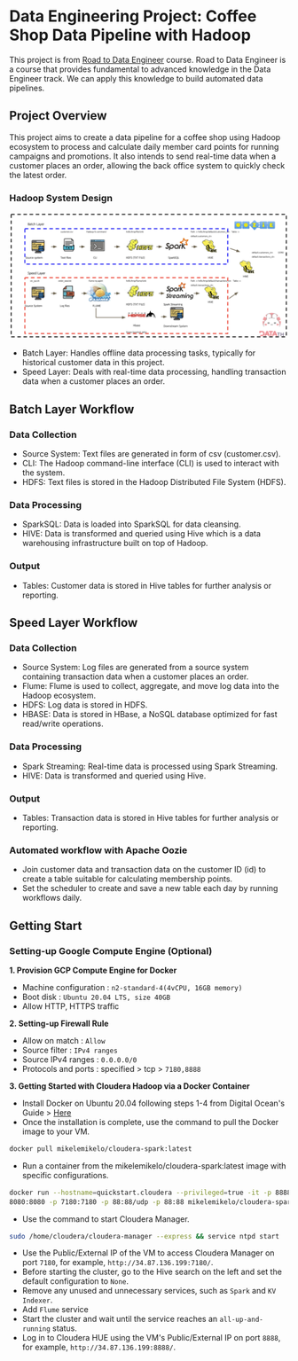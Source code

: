 # Data Engineering Project: Coffee Shop Data Pipeline with Hadoop
This project is from [Road to Data Engineer](https://school.datath.com/courses/road-to-data-engineer-2-0-2023) course. Road to Data Engineer is a course that provides fundamental to advanced knowledge in the Data Engineer track. We can apply this knowledge to build automated data pipelines.

## Project Overview
This project aims to create a data pipeline for a coffee shop using Hadoop ecosystem to process and calculate daily member card points for running campaigns and promotions. It also intends to send real-time data when a customer places an order, allowing the back office system to quickly check the latest order.

### Hadoop System Design
<img src="picture/hadoop-system-design.png" width=100% height=40%>

- Batch Layer: Handles offline data processing tasks, typically for historical customer data in this project.
- Speed Layer: Deals with real-time data processing, handling transaction data when a customer places an order.

## Batch Layer Workflow
### Data Collection
- Source System: Text files are generated in form of csv (customer.csv).
- CLI: The Hadoop command-line interface (CLI) is used to interact with the system.
- HDFS: Text files is stored in the Hadoop Distributed File System (HDFS).

### Data Processing
- SparkSQL: Data is loaded into SparkSQL for data cleansing.
- HIVE: Data is transformed and queried using Hive which is a data warehousing infrastructure built on top of Hadoop.

### Output
- Tables: Customer data is stored in Hive tables for further analysis or reporting.

## Speed Layer Workflow
### Data Collection
- Source System: Log files are generated from a source system containing transaction data when a customer places an order.
- Flume: Flume is used to collect, aggregate, and move log data into the Hadoop ecosystem.
- HDFS: Log data is stored in HDFS.
- HBASE: Data is stored in HBase, a NoSQL database optimized for fast read/write operations.

### Data Processing
- Spark Streaming: Real-time data is processed using Spark Streaming.
- HIVE: Data is transformed and queried using Hive.

### Output
- Tables: Transaction data is stored in Hive tables for further analysis or reporting.

### Automated workflow with Apache Oozie
- Join customer data and transaction data on the customer ID (id) to create a table suitable for calculating membership points.
- Set the scheduler to create and save a new table each day by running workflows daily.

## Getting Start
### Setting-up Google Compute Engine (Optional)
**1. Provision GCP Compute Engine for Docker**
- Machine configuration : `n2-standard-4(4vCPU, 16GB memory)`
- Boot disk : `Ubuntu 20.04 LTS, size 40GB`
- Allow HTTP, HTTPS traffic
  
**2. Setting-up Firewall Rule**
- Allow on match : `Allow`
- Source filter : `IPv4 ranges`
- Source IPv4 ranges : `0.0.0.0/0`
- Protocols and ports : specified > tcp > `7180,8888`

**3. Getting Started with Cloudera Hadoop via a Docker Container**
- Install Docker on Ubuntu 20.04 following steps 1-4 from Digital Ocean's Guide > [Here](https://www.digitalocean.com/community/tutorials/how-to-install-and-use-docker-on-ubuntu-20-04)
- Once the installation is complete, use the command to pull the Docker image to your VM.
```sh
docker pull mikelemikelo/cloudera-spark:latest
```
- Run a container from the mikelemikelo/cloudera-spark:latest image with specific configurations.
```sh
docker run --hostname=quickstart.cloudera --privileged=true -it -p 8888:8888 -p
8080:8080 -p 7180:7180 -p 88:88/udp -p 88:88 mikelemikelo/cloudera-spark:latest /usr/bin/docker-quickstart-light
```
- Use the command to start Cloudera Manager.
```sh
sudo /home/cloudera/cloudera-manager --express && service ntpd start
```

- Use the Public/External IP of the VM to access Cloudera Manager on port `7180`, for example, `http://34.87.136.199:7180/`.
- Before starting the cluster, go to the Hive search on the left and set the default configuration to `None`.
- Remove any unused and unnecessary services, such as `Spark` and `KV Indexer`.
- Add `Flume` service
- Start the cluster and wait until the service reaches an `all-up-and-running` status.
- Log in to Cloudera HUE using the VM's Public/External IP on port `8888`, for example, `http://34.87.136.199:8888/`.
